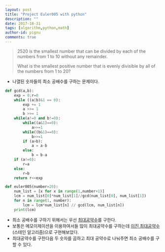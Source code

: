```yaml
---
layout: post
title: "Project Euler005 with python"
description: ""
date: 2017-10-31
tags: [algorithm,python,math]
author-id: pignu
comments: true
---
```


> 2520 is the smallest number that can be divided by each of the numbers from 1 to 10 without any remainder.
>
> What is the smallest positive number that is evenly divisible by all of the numbers from 1 to 20?

- 나열된 숫자들의 최소 공배수를 구하는 문제이다.

```python
def gcd(a,b):
    exp = 0;r=0
    while ((a|b)&1 == 0):
        exp += 1
        a >>= 1
        b >>= 1
    while(a!=0 and b!=0):
        while((a&1)==0):
            a>>=1
        while((b&1)==0):
            b>>=1
        if (a>b):
            a = a-b
        else:
            b = b-a
    if (a!=0):
        r=a
    else:
        r=b
    return r<<exp

def euler005(number=20):
    num_list = [x for x in range(1,number+1)]
    lcm = num_list[0]*num_list[1]//gcd(num_list[0], num_list[1])       
    for n in range(1, number):
        lcm = lcm*num_list[n] // gcd(lcm, num_list[n])
    print(lcm)
```

- 최소 공배수를 구하기 위해서는 우선 [최대공약수](https://namu.wiki/w/최대공약수)를 구한다.
- 보통은 메모이제이션을 이용하여서들 많이 최대공약수를 구하는데 [이진 최대공약수](https://ko.wikipedia.org/wiki/이진_최대공약수_알고리즘)(스테인 알고리즘)으로 구현해보았다.
- 최대공약수를 구한다음 두 숫자를 곱하고 최대 공약수로 나눠주면 최소 공배수를 구할 수 있다.
